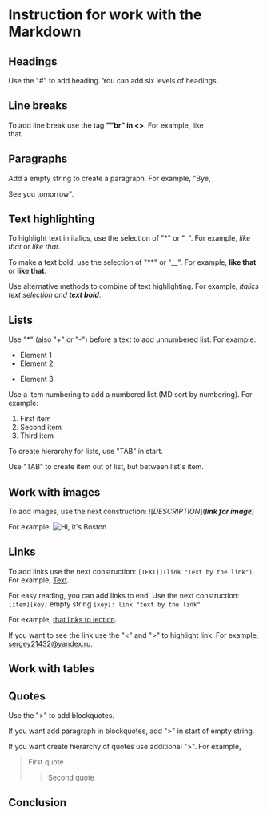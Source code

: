 # Instruction for work with the Markdown

## Headings

Use the "#" to add heading. You can add six levels of headings.

## Line breaks

To add line break use the tag **""br" in <>**.
For example, 
like <br> that

Paragraphs
---------

Add a empty string to create a paragraph. For example,
"Bye,

See you tomorrow".

## Text highlighting

To highlight text in italics, use the selection of "*" or "_". For example, *like that* or _like that_.

To make a text bold, use the selection of "**" or "__". For example, **like that** or __like that__.

Use alternative methods to combine of text highlighting. For example, _italics text selection and **text bold**_.

## Lists

Use "*" (also "+" or "-") before a text to add unnumbered list. For example:
* Element 1
* Element 2
+ Element 3

Use a item numbering to add a numbered list (MD sort by numbering). For example:
1. First item
1. Second item
1. Third item

To create hierarchy for lists, use "TAB" in start.

Use "TAB" to create item out of list, but between list's item.

## Work with images

To add images, use the next construction: ![*DESCRIPTION*](***link for image***)

For example:
 ![Hi, it's Boston](Boston.png)

## Links

To add links use the next construction: `[TEXT]](link "Text by the link")`. For example, [Text](link "Text by the link").

For easy reading, you can add links to end. Use the next construction:
`[item][key]`
empty string
`[key]: link "text by the link"`

For example,
[that links to lection][1].

[1]: <https://www.youtube.com/watch?v=6n5HgaTCVqU&feature=emb_imp_woyt>

If you want to see the link use the "<" and ">" to highlight link. For example, <sergey21432@yandex.ru>.

## Work with tables

## Quotes

Use the ">" to add blockquotes. 

If you want add paragraph in blockquotes, add ">" in start of empty string.

If you want create hierarchy of quotes use additional ">". For example,
> First quote
>
>>Second quote

## Conclusion